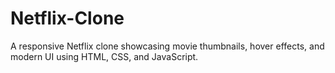 # Netflix-Clone
A responsive Netflix clone showcasing movie thumbnails, hover effects, and modern UI using HTML, CSS, and JavaScript.
